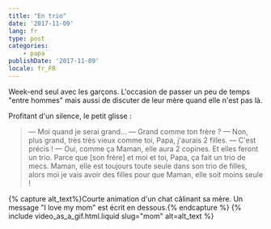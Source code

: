 ```yaml
---
title: "En trio"
date: '2017-11-09'
lang: fr
type: post
categories:
    - papa
publishDate: '2017-11-09'
locale: fr_FR
---
```


Week-end seul avec les garçons. L'occasion de passer un peu de temps "entre hommes" mais aussi de discuter de leur mère quand elle n'est pas là. 

Profitant d'un silence, le petit glisse :

<!-- more -->

> — Moi quand je serai grand…
> — Grand comme ton frère ?
> — Non, plus grand, très très vieux comme toi, Papa, j'aurais 2 filles.
> — C'est précis !
> — Oui, comme ça Maman, elle aura 2 copines. Et elles feront un trio. Parce que [son frère] et moi et toi, Papa, ça fait un trio de mecs. Maman, elle est toujours toute seule dans son trio de filles, alors moi je vais avoir des filles pour que Maman, elle soit moins seule !

{% capture alt_text%}Courte animation d'un chat câlinant sa mère. Un message "I love my mom" est écrit en dessous.{% endcapture %}
{% include video_as_a_gif.html.liquid
    slug="mom"
    alt=alt_text
%}